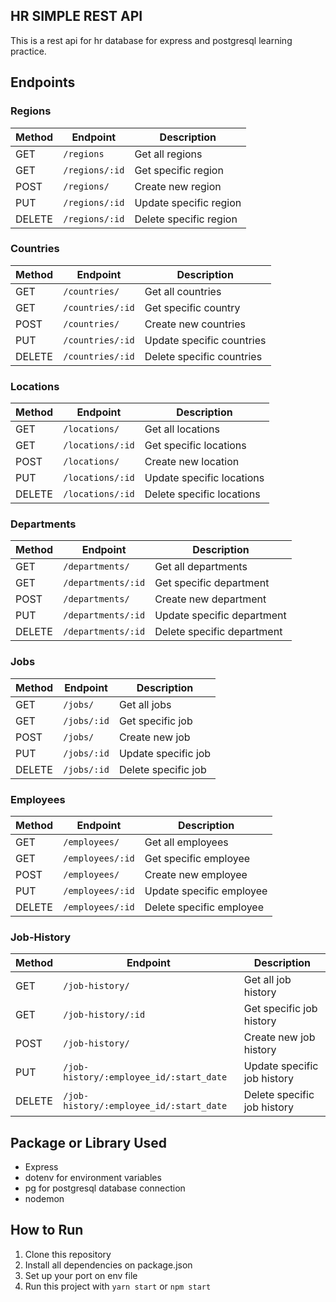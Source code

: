 ## HR SIMPLE REST API
This is a rest api for hr database for express and postgresql learning practice.

## Endpoints

### Regions

| Method | Endpoint         | Description             |
| ------ | ---------------- | ----------------------- |
| GET    | `/regions`       | Get all regions         |
| GET    | `/regions/:id`   | Get specific region     |
| POST   | `/regions/`      | Create new region       |
| PUT    | `/regions/:id`   | Update specific region  |
| DELETE | `/regions/:id`   | Delete specific region  |

### Countries

| Method | Endpoint           | Description               |
| ------ | -------------------| --------------------------|
| GET    | `/countries/`      | Get all countries         |
| GET    | `/countries/:id`   | Get specific country      |
| POST   | `/countries/`      | Create new countries      |
| PUT    | `/countries/:id`   | Update specific countries |
| DELETE | `/countries/:id`   | Delete specific countries |

### Locations

| Method | Endpoint             | Description               |
| ------ | ---------------------| --------------------------|
| GET    | `/locations/`        | Get all locations         |
| GET    | `/locations/:id`     | Get specific locations    |
| POST   | `/locations/`        | Create new location       |
| PUT    | `/locations/:id`     | Update specific locations |
| DELETE | `/locations/:id`     | Delete specific locations |

### Departments

| Method | Endpoint             | Description                |
| ------ | ---------------------| ---------------------------|
| GET    | `/departments/`      | Get all departments        |
| GET    | `/departments/:id`   | Get specific department    |
| POST   | `/departments/`      | Create new department      |
| PUT    | `/departments/:id`   | Update specific department |
| DELETE | `/departments/:id`   | Delete specific department |

### Jobs

| Method | Endpoint             | Description                |
| ------ | ---------------------| ---------------------------|
| GET    | `/jobs/`             | Get all jobs               |
| GET    | `/jobs/:id`          | Get specific job           |
| POST   | `/jobs/`             | Create new job             |
| PUT    | `/jobs/:id`          | Update specific job        |
| DELETE | `/jobs/:id`          | Delete specific job        |

### Employees

| Method | Endpoint             | Description              |
| ------ | ---------------------| -------------------------|
| GET    | `/employees/`        | Get all employees        |
| GET    | `/employees/:id`     | Get specific employee    |
| POST   | `/employees/`        | Create new employee      |
| PUT    | `/employees/:id`     | Update specific employee |
| DELETE | `/employees/:id`     | Delete specific employee |

### Job-History

| Method | Endpoint                                 | Description                 |
| ------ | -----------------------------------------| ----------------------------|
| GET    | `/job-history/`                          | Get all job history         |
| GET    | `/job-history/:id`                       | Get specific job history    |
| POST   | `/job-history/`                          | Create new job history      |
| PUT    | `/job-history/:employee_id/:start_date`  | Update specific job history |
| DELETE | `/job-history/:employee_id/:start_date`  | Delete specific job history |

## Package or Library Used

- Express
- dotenv for environment variables
- pg for postgresql database connection
- nodemon


## How to Run

1. Clone this repository
2. Install all dependencies on package.json
3. Set up your port on env file
4. Run this project with `yarn start` or `npm start`
